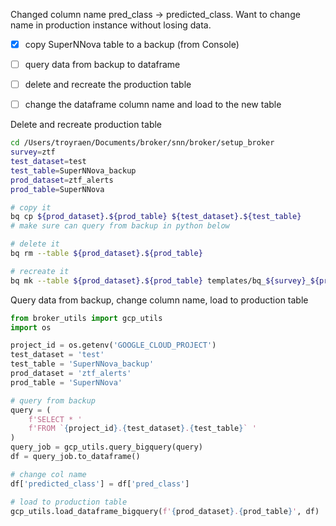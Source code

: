 Changed column name pred_class -> predicted_class.
Want to change name in production instance without losing data.

- [x]  copy SuperNNova table to a backup (from Console)
- [ ]  query data from backup to dataframe
- [ ]  delete and recreate the production table
- [ ]  change the dataframe column name and load to the new table


Delete and recreate production table
```bash
cd /Users/troyraen/Documents/broker/snn/broker/setup_broker
survey=ztf
test_dataset=test
test_table=SuperNNova_backup
prod_dataset=ztf_alerts
prod_table=SuperNNova

# copy it
bq cp ${prod_dataset}.${prod_table} ${test_dataset}.${test_table}
# make sure can query from backup in python below

# delete it
bq rm --table ${prod_dataset}.${prod_table}

# recreate it
bq mk --table ${prod_dataset}.${prod_table} templates/bq_${survey}_${prod_table}_schema.json
```

Query data from backup, change column name, load to production table
```python
from broker_utils import gcp_utils
import os

project_id = os.getenv('GOOGLE_CLOUD_PROJECT')
test_dataset = 'test'
test_table = 'SuperNNova_backup'
prod_dataset = 'ztf_alerts'
prod_table = 'SuperNNova'

# query from backup
query = (
    f'SELECT * '
    f'FROM `{project_id}.{test_dataset}.{test_table}` '
)
query_job = gcp_utils.query_bigquery(query)
df = query_job.to_dataframe()

# change col name
df['predicted_class'] = df['pred_class']

# load to production table
gcp_utils.load_dataframe_bigquery(f'{prod_dataset}.{prod_table}', df)
```
